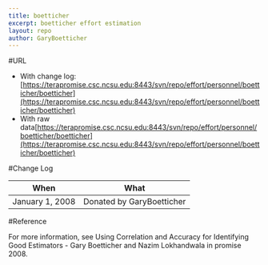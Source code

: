 ```yaml
---
title: boetticher
excerpt: boetticher effort estimation
layout: repo
author: GaryBoetticher
---
```



#URL

  * With change log:[https://terapromise.csc.ncsu.edu:8443/svn/repo/effort/personnel/boetticher/boetticher](https://terapromise.csc.ncsu.edu:8443/svn/repo/effort/personnel/boetticher/boetticher)
  * With raw data[https://terapromise.csc.ncsu.edu:8443/svn/repo/effort/personnel/boetticher/boetticher](https://terapromise.csc.ncsu.edu:8443/svn/repo/effort/personnel/boetticher/boetticher)

#Change Log

When | What---- | ----
January 1, 2008 | Donated by GaryBoetticher

#Reference

For more information, see Using Correlation and Accuracy for Identifying Good Estimators - Gary Boetticher and Nazim Lokhandwala in promise 2008.

